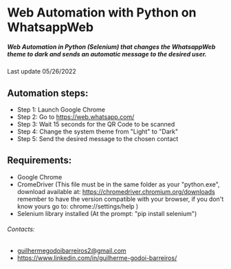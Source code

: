 # Web Automation with Python on WhatsappWeb
##### Web Automation in Python (Selenium) that changes the WhatsappWeb theme to dark and sends an automatic message to the desired user.
Last update 05/26/2022

## Automation steps:

- Step 1: Launch Google Chrome
- Step 2: Go to https://web.whatsapp.com/
- Step 3: Wait 15 seconds for the QR Code to be scanned
- Step 4: Change the system theme from "Light" to "Dark"
- Step 5: Send the desired message to the chosen contact

## Requirements:
- Google Chrome
- CromeDriver (This file must be in the same folder as your "python.exe", download available at: https://chromedriver.chromium.org/downloads remember to have the version compatible with your browser, if you don't know yours go to: chrome://settings/help )
- Selenium library installed (At the prompt: "pip install selenium")

###### Contacts:
- guilhermegodoibarreiros2@gmail.com
- https://www.linkedin.com/in/guilherme-godoi-barreiros/
